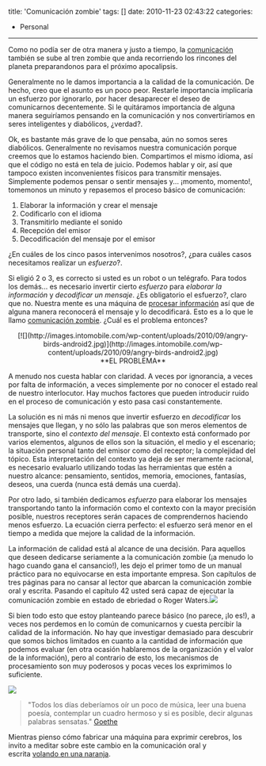 title: 'Comunicación zombie'
tags: []
date: 2010-11-23 02:43:22
categories:
  - Personal
---

Como no podía ser de otra manera y justo a tiempo, la [comunicación](http://es.wikipedia.org/wiki/Comunicaci%C3%B3n) también se sube al tren zombie que anda recorriendo los rincones del planeta preparandonos para el próximo apocalipsis.

Generalmente no le damos importancia a la calidad de la comunicación. De hecho, creo que el asunto es un poco peor. Restarle importancia implicaría un esfuerzo por ignorarlo, por hacer desaparecer el deseo de comunicarnos decentemente. Si le quitáramos importancia de alguna manera seguiríamos pensando en la comunicación y nos convertiríamos en seres inteligentes y diabólicos, ¿verdad?.

<!-- more -->

Ok, es bastante más grave de lo que pensaba, aún no somos seres diabólicos. Generalmente no revisamos nuestra comunicación porque creemos que lo estamos haciendo bien. Compartimos el mismo idioma, así que el código no está en tela de juicio. Podemos hablar y oir, así que tampoco existen inconvenientes físicos para transmitir mensajes. Simplemente podemos pensar o sentir mensajes y... ¡momento, momento!, tomemonos un minuto y repasemos el proceso básico de comunicación:

 1. Elaborar la información y crear el mensaje
 2. Codificarlo con el idioma
 3. Transmitirlo mediante el sonido
 4. Recepción del emisor
 5. Decodificación del mensaje por el emisor

¿En cuáles de los cinco pasos intervenimos nosotros?, ¿para cuáles casos necesitamos realizar un _esfuerzo_?.

Si eligió 2 o 3, es correcto si usted es un robot o un telégrafo.&nbsp;Para todos los demás...&nbsp;es necesario invertir cierto&nbsp;_esfuerzo_&nbsp;para _elaborar la información_ y _decodificar un mensaje_. ¿Es obligatorio el esfuerzo?, claro que no. Nuestra mente es una máquina de [procesar información](http://es.wikipedia.org/wiki/Charlie_y_la_f%C3%A1brica_de_chocolate) así que de alguna manera reconocerá el mensaje y lo decodificará. Esto es a lo que le llamo [comunicación zombie](http://es.wikipedia.org/wiki/Proceso_zombie). ¿Cuál es el problema entonces?

<div class="separator" style="clear: both; text-align: center;">[![](http://images.intomobile.com/wp-content/uploads/2010/09/angry-birds-android2.jpg)](http://images.intomobile.com/wp-content/uploads/2010/09/angry-birds-android2.jpg)</div><div class="separator" style="clear: both; text-align: center;">**EL PROBLEMA**</div>

A menudo nos cuesta hablar con claridad. A veces por ignorancia, a veces por falta de información, a veces simplemente por no conocer el estado real de nuestro interlocutor. Hay muchos factores que pueden introducir ruido en el proceso de comunicación y esto pasa casi constantemente.

La solución es ni más ni menos que invertir esfuerzo en _decodificar_ los mensajes que llegan, y no sólo las palabras que son meros elementos de transporte, sino el _contexto del mensaje_. El contexto está conformado por varios elementos, algunos de ellos son la situación, el medio y el escenario; la situación personal tanto del emisor como del receptor; la complejidad del tópico. Esta interpretación del contexto ya deja de ser meramente racional, es necesario evaluarlo utilizando todas las herramientas que estén a nuestro alcance: pensamiento, sentidos, memoria, emociones, fantasías, deseos, una cuerda (nunca está demás una cuerda).

Por otro lado, si también dedicamos _esfuerzo_ para elaborar los mensajes transportando tanto la información como el contexto con la mayor precisión posible, nuestros receptores serán capaces de comprendernos haciendo menos esfuerzo. La ecuación cierra perfecto: el esfuerzo será menor en el tiempo a medida que mejore la calidad de la información.

La información de calidad está al alcance de una decisión. Para aquellos que deseen dedicarse seriamente a la comunicación zombie (¡a menudo lo hago cuando gana el cansancio!), les dejo el primer tomo de un manual práctico para no equivocarse en esta importante empresa. Son capítulos de tres páginas para no cansar al lector que abarcan la comunicación zombie oral y escrita. Pasando el capítulo 42 usted será capaz de ejecutar la comunicación zombie en estado de ebriedad o Roger Waters.[![](http://www.boingboing.net/201010041816.jpg)](http://www.boingboing.net/201010041816.jpg)

Si bien todo esto que estoy planteando parece básico (no parece, ¡lo es!), a veces nos perdemos en lo común de comunicarnos y cuesta percibir la calidad de la información. No hay que investigar demasiado para descubrir que somos bichos limitados en cuanto a la cantidad de información que podemos evaluar (en otra ocasión hablaremos de la organización y el valor de la información), pero al contrario de esto, los mecanismos de procesamiento son muy poderosos y pocas veces los exprimimos lo suficiente.

[![](http://blogs.guardian.co.uk/food/orange440.jpg)](http://blogs.guardian.co.uk/food/orange440.jpg)

> "Todos los días deberíamos oír un poco de música,
> leer una buena poesía,
> contemplar un cuadro hermoso
> y si es posible, decir algunas palabras sensatas."
> [Goethe](http://es.wikipedia.org/wiki/Johann_Wolfgang_von_Goethe)

Mientras pienso cómo fabricar una máquina para exprimir cerebros, los invito a meditar sobre este cambio en la comunicación oral y escrita&nbsp;[volando en una naranja](http://info.med.yale.edu/psych/3s/NewFiles/chap15.jpg).

